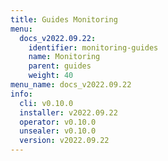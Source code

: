 ```yaml
---
title: Guides Monitoring
menu:
  docs_v2022.09.22:
    identifier: monitoring-guides
    name: Monitoring
    parent: guides
    weight: 40
menu_name: docs_v2022.09.22
info:
  cli: v0.10.0
  installer: v2022.09.22
  operator: v0.10.0
  unsealer: v0.10.0
  version: v2022.09.22
---
```


